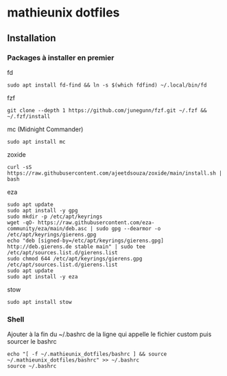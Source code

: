 # mathieunix dotfiles
## Installation
### Packages à installer en premier

fd
```
sudo apt install fd-find && ln -s $(which fdfind) ~/.local/bin/fd
```

fzf
```
git clone --depth 1 https://github.com/junegunn/fzf.git ~/.fzf && ~/.fzf/install
```

mc (Midnight Commander)
```
sudo apt install mc
```

zoxide
```
curl -sS https://raw.githubusercontent.com/ajeetdsouza/zoxide/main/install.sh | bash
```

eza
```
sudo apt update
sudo apt install -y gpg
sudo mkdir -p /etc/apt/keyrings
wget -qO- https://raw.githubusercontent.com/eza-community/eza/main/deb.asc | sudo gpg --dearmor -o /etc/apt/keyrings/gierens.gpg
echo "deb [signed-by=/etc/apt/keyrings/gierens.gpg] http://deb.gierens.de stable main" | sudo tee /etc/apt/sources.list.d/gierens.list
sudo chmod 644 /etc/apt/keyrings/gierens.gpg /etc/apt/sources.list.d/gierens.list
sudo apt update
sudo apt install -y eza
```

stow
```
sudo apt install stow
```

### Shell
Ajouter à la fin du ~/.bashrc de la ligne qui appelle le fichier custom puis sourcer le bashrc

```
echo "[ -f ~/.mathieunix_dotfiles/bashrc ] && source ~/.mathieunix_dotfiles/bashrc" >> ~/.bashrc
source ~/.bashrc
```
